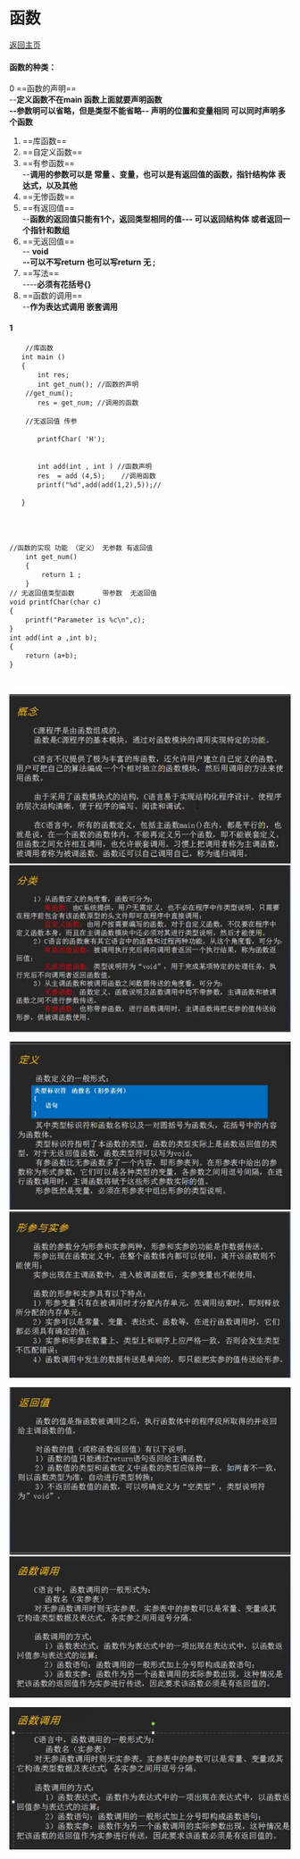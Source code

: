 # 函数 
[返回主页](https://github.com/haibinren/haibinren.github.io/blob/master/README.md)
#### 函数的种类：
0 ==函数的声明== <br/>
--**定义函数不在main 函数上面就要声明函数 <br/> --参数明可以省略，但是类型不能省略-- 声明的位置和变量相同 可以同时声明多个函数**
1. ==库函数== 
2. ==自定义函数==
3. ==有参函数==<br/>
--**调用的参数可以是 常量 、变量，也可以是有返回值的函数，指针结构体 表达式，以及其他**
4. ==无惨函数==
5. ==有返回值==<br/> --**函数的返回值只能有1个，返回类型相同的值--- 可以返回结构体 或者返回一个指针和数组**
6. ==无返回值==<br/>
-- **void 
<br/> --可以不写return   也可以写return 无 ;**
7. ==写法== <br/>
----**必须有花括号{}**
8. ==函数的调用== <br/>
--**作为表达式调用  嵌套调用**
####  1

```
    //库函数
   int main ()
   {
       int res;
       int get_num(); //函数的声明 
    //get_num();
       res = get_num; //调用的函数
       
    //无返回值 传参
    
       printfChar( 'H'); 
       
       
       int add(int , int ) //函数声明
       res  = add (4,5);    //调用函数
       printf("%d",add(add(1,2),5));//
       
   }
   
    
    
    
//函数的实现 功能 （定义） 无参数 有返回值
    int get_num()
    {
        return 1 ;
    }
// 无返回值类型函数       带参数  无返回值
void printfChar(char c)
{
    printf("Parameter is %c\n",c);
}
int add(int a ,int b);  
{
    return (a+b);
}
    
    
``` 
![image](https://github.com/haibinren/haibinren.github.io/blob/master/Cimg/%E5%87%BD%E6%95%B01.png?raw=true)
![image](https://github.com/haibinren/haibinren.github.io/blob/master/Cimg/%E5%87%BD%E6%95%B02.png?raw=true)
 
![image](https://github.com/haibinren/haibinren.github.io/blob/master/Cimg/%E5%87%BD%E6%95%B03.png?raw=true)
![image](https://github.com/haibinren/haibinren.github.io/blob/master/Cimg/%E5%87%BD%E6%95%B04.png?raw=true)
 
![image](https://github.com/haibinren/haibinren.github.io/blob/master/Cimg/%E5%87%BD%E6%95%B05.png?raw=true)
![image](https://github.com/haibinren/haibinren.github.io/blob/master/Cimg/%E5%87%BD%E6%95%B06.png?raw=true)
 
![image](https://github.com/haibinren/haibinren.github.io/blob/master/Cimg/%E5%87%BD%E6%95%B07.png?raw=true)
